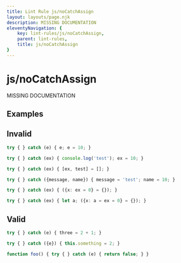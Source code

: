 ```yaml
---
title: Lint Rule js/noCatchAssign
layout: layouts/page.njk
description: MISSING DOCUMENTATION
eleventyNavigation: {
	key: lint-rules/js/noCatchAssign,
	parent: lint-rules,
	title: js/noCatchAssign
}
---
```


# js/noCatchAssign

MISSING DOCUMENTATION

<!-- EVERYTHING BELOW IS AUTOGENERATED. SEE SCRIPTS FOLDER FOR UPDATE SCRIPTS -->


## Examples
## Invalid
```typescript
try { } catch (e) { e; e = 10; }
```
```typescript
try { } catch (ex) { console.log('test'); ex = 10; }
```
```typescript
try { } catch (ex) { [ex, test] = []; }
```
```typescript
try { } catch ({message, name}) { message = 'test'; name = 10; }
```
```typescript
try { } catch (ex) { ({x: ex = 0} = {}); }
```
```typescript
try { } catch (ex) { let a; ({x: a = ex = 0} = {}); }
```
## Valid
```typescript
try { } catch (e) { three = 2 + 1; }
```
```typescript
try { } catch ({e}) { this.something = 2; }
```
```typescript
function foo() { try { } catch (e) { return false; } }
```
